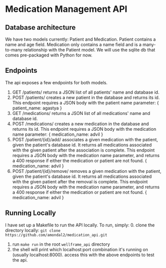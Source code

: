 # Medication Management API

## Database architecture

We have two models currently: Patient and Medication. Patient contains a name and age field. Medication only contains a name field and is a many-to-many relationship with the Patient model. We will use the sqlite db that comes pre-packaged with Python for now.

## Endpoints

The api exposes a few endpoints for both models.

1. GET /patients/ returns a JSON list of all patients' name and database id.
2. POST /patients/ creates a new patient in the database and returns its id.
This endpoint requires a JSON body with the patient name parameter:
{
    patient_name: agastya
}
3. GET /medications/ returns a JSON list of all medications' name and database id.
4. POST /medications/ creates a new medication in the database and returns its id.
This endpoint requires a JSON body with the medication name parameter:
{
    medication_name: advil
}
5. POST /patient/{id}/add/ associates a given medication with the patient, given the
patient's database id. It returns all medications associated with the given
patient after the association is complete. This endpoint requires a JSON body with the
medication name parameter, and returns a 400 response if either the medication or patient
are not found.
{
    medication_name: advil
}
6. POST /patient/{id}/remove/ removes a given medication with the patient, given the
patient's database id. It returns all medications associated with the given
patient after the removal is complete. This endpoint requires a JSON body with the
medication name parameter, and returns a 400 response if either the medication or patient
are not found.
{
    medication_name: advil
}

## Running Locally

I have set up a Makefile to run the API locally. To run, simply:
0. clone the directory locally: `git clone https://github.com/amondal2/medication_api.git`
1. run `make run` in the root  `wellframe_api` directory
2. the shell will print which localhost:port combination it's running on (usually localhost:8000). access this with the above endpoints to test the api.